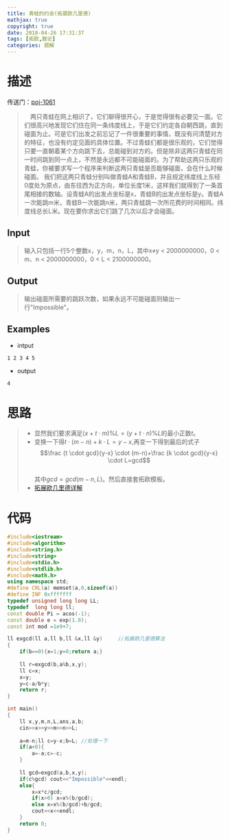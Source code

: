 ```yaml
---
title: 青蛙的约会(拓展欧几里德)
mathjax: true
copyright: true
date: 2018-04-26 17:31:37
tags: [拓欧,数论]
categories: 题解
---
```

# 描述
传送门：[poj-1061](http://poj.org/problem?id=1061)

>&emsp;两只青蛙在网上相识了，它们聊得很开心，于是觉得很有必要见一面。它们很高兴地发现它们住在同一条纬度线上，于是它们约定各自朝西跳，直到碰面为止。可是它们出发之前忘记了一件很重要的事情，既没有问清楚对方的特征，也没有约定见面的具体位置。不过青蛙们都是很乐观的，它们觉得只要一直朝着某个方向跳下去，总能碰到对方的。但是除非这两只青蛙在同一时间跳到同一点上，不然是永远都不可能碰面的。为了帮助这两只乐观的青蛙，你被要求写一个程序来判断这两只青蛙是否能够碰面，会在什么时候碰面。 
我们把这两只青蛙分别叫做青蛙A和青蛙B，并且规定纬度线上东经0度处为原点，由东往西为正方向，单位长度1米，这样我们就得到了一条首尾相接的数轴。设青蛙A的出发点坐标是x，青蛙B的出发点坐标是y。青蛙A一次能跳m米，青蛙B一次能跳n米，两只青蛙跳一次所花费的时间相同。纬度线总长L米。现在要你求出它们跳了几次以后才会碰面。

<!--more-->
## Input
> 输入只包括一行5个整数x，y，m，n，L，其中x≠y < 2000000000，0 < m、n < 2000000000，0 < L < 2100000000。

## Output
> 输出碰面所需要的跳跃次数，如果永远不可能碰面则输出一行"Impossible"。

## Examples
* intput
```
1 2 3 4 5
```
* output
```
4
```

# 思路
>* 显然我们要求满足$(x+t \cdot m)\%L=(y+t \cdot n)\% L$的最小正数$t$。
>* 变换一下得$t\cdot (m-n)+k \cdot L= y-x$,再变一下得到最后的式子
$$\frac {t \cdot gcd}{y-x} \cdot (m-n)+\frac {k \cdot gcd}{y-x} \cdot L=gcd$$   
其中$gcd=gcd(m-n,L)$。然后直接套拓欧模板。
>* [拓展欧几里德详解](http://x-armin.com/%E6%95%B0%E8%AE%BA%E7%AC%94%E8%AE%B0%E6%9C%AC/)

# 代码
```c++
#include<iostream>
#include<algorithm>  
#include<string.h>  
#include<string>   
#include<stdio.h>
#include<stdlib.h>
#include<math.h>
using namespace std;
#define CRL(a) memset(a,0,sizeof(a))
#define INF 0xfffffff
typedef unsigned long long LL;
typedef  long long ll; 
const double Pi = acos(-1);
const double e = exp(1.0);
const int mod =1e9+7; 

ll exgcd(ll a,ll b,ll &x,ll &y)		//拓展欧几里德算法 
{
    if(b==0){x=1;y=0;return a;}
    
    ll r=exgcd(b,a%b,x,y);
    ll c=x;
    x=y;
    y=c-a/b*y;
    return r;
}

int main()
{
    ll x,y,m,n,L,ans,a,b;
    cin>>x>>y>>m>>n>>L;
    
    a=m-n;ll c=y-x;b=L; //处理一下
    if(a<0){        
        a=-a;c=-c;
    }
    
    ll gcd=exgcd(a,b,x,y);
    if(c%gcd) cout<<"Impossible"<<endl;
    else{
        x=x*c/gcd;
        if(x>0) x=x%(b/gcd);
        else x=x%(b/gcd)+b/gcd;
        cout<<x<<endl;
    }
    return 0;
}
```
